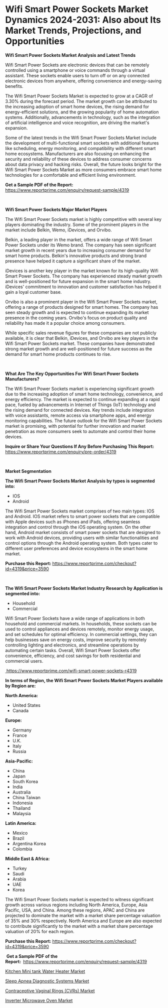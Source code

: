 <p><h1>Wifi Smart Power Sockets Market Dynamics 2024-2031: Also about Its Market Trends, Projections, and Opportunities</h1></p><p><strong>Wifi Smart Power Sockets Market Analysis and Latest Trends</strong></p>
<p><p>Wifi Smart Power Sockets are electronic devices that can be remotely controlled using a smartphone or voice commands through a virtual assistant. These sockets enable users to turn off or on any connected electronic devices from anywhere, offering convenience and energy-saving benefits. </p><p>The Wifi Smart Power Sockets Market is expected to grow at a CAGR of 3.30% during the forecast period. The market growth can be attributed to the increasing adoption of smart home devices, the rising demand for energy-efficient solutions, and the growing popularity of home automation systems. Additionally, advancements in technology, such as the integration of artificial intelligence and voice recognition, are driving the market's expansion.</p><p>Some of the latest trends in the Wifi Smart Power Sockets Market include the development of multi-functional smart sockets with additional features like scheduling, energy monitoring, and compatibility with different smart home ecosystems. Manufacturers are also focusing on enhancing the security and reliability of these devices to address consumer concerns about data privacy and hacking risks. Overall, the future looks bright for the Wifi Smart Power Sockets Market as more consumers embrace smart home technologies for a comfortable and efficient living environment.</p></p>
<p><strong>Get a Sample PDF of the Report:&nbsp;</strong> <a href="https://www.reportprime.com/enquiry/request-sample/4319">https://www.reportprime.com/enquiry/request-sample/4319</a></p>
<p>&nbsp;</p>
<p><strong>Wifi Smart Power Sockets Major Market Players</strong></p>
<p><p>The Wifi Smart Power Sockets market is highly competitive with several key players dominating the industry. Some of the prominent players in the market include Belkin, Wemo, iDevices, and Orvibo.</p><p>Belkin, a leading player in the market, offers a wide range of Wifi Smart Power Sockets under its Wemo brand. The company has seen significant market growth in recent years due to increasing consumer demand for smart home products. Belkin's innovative products and strong brand presence have helped it capture a significant share of the market.</p><p>iDevices is another key player in the market known for its high-quality Wifi Smart Power Sockets. The company has experienced steady market growth and is well-positioned for future expansion in the smart home industry. iDevices' commitment to innovation and customer satisfaction has helped it gain a loyal customer base.</p><p>Orvibo is also a prominent player in the Wifi Smart Power Sockets market, offering a range of products designed for smart homes. The company has seen steady growth and is expected to continue expanding its market presence in the coming years. Orvibo's focus on product quality and reliability has made it a popular choice among consumers.</p><p>While specific sales revenue figures for these companies are not publicly available, it is clear that Belkin, iDevices, and Orvibo are key players in the Wifi Smart Power Sockets market. These companies have demonstrated strong market growth and are well-positioned for future success as the demand for smart home products continues to rise.</p></p>
<p>&nbsp;</p>
<p><strong>What Are The Key Opportunities For Wifi Smart Power Sockets Manufacturers?</strong></p>
<p><p>The Wifi Smart Power Sockets market is experiencing significant growth due to the increasing adoption of smart home technology, convenience, and energy efficiency. The market is expected to continue expanding at a rapid pace, fueled by advancements in Internet of Things (IoT) technology and the rising demand for connected devices. Key trends include integration with voice assistants, remote access via smartphone apps, and energy monitoring capabilities. The future outlook for the Wifi Smart Power Sockets market is promising, with potential for further innovation and market penetration as more consumers seek to automate and control their home devices.</p></p>
<p><strong>Inquire or Share Your Questions If Any Before Purchasing This Report:</strong> <a href="https://www.reportprime.com/enquiry/pre-order/4319">https://www.reportprime.com/enquiry/pre-order/4319</a></p>
<p>&nbsp;</p>
<p><strong>Market Segmentation</strong></p>
<p><strong>The Wifi Smart Power Sockets Market Analysis by types is segmented into:</strong></p>
<p><ul><li>IOS</li><li>Android</li></ul></p>
<p><p>The Wifi Smart Power Sockets market comprises of two main types: IOS and Android. IOS market refers to smart power sockets that are compatible with Apple devices such as iPhones and iPads, offering seamless integration and control through the iOS operating system. On the other hand, Android market consists of smart power sockets that are designed to work with Android devices, providing users with similar functionalities and control options through the Android operating system. Both types cater to different user preferences and device ecosystems in the smart home market.</p></p>
<p><strong>Purchase this Report:&nbsp;</strong><a href="https://www.reportprime.com/checkout?id=4319&price=3590">https://www.reportprime.com/checkout?id=4319&price=3590</a></p>
<p>&nbsp;</p>
<p><strong>The Wifi Smart Power Sockets Market Industry Research by Application is segmented into:</strong></p>
<p><ul><li>Household</li><li>Commercial</li></ul></p>
<p><p>Wifi Smart Power Sockets have a wide range of applications in both household and commercial markets. In households, these sockets can be used to control appliances and devices remotely, monitor energy usage, and set schedules for optimal efficiency. In commercial settings, they can help businesses save on energy costs, improve security by remotely controlling lighting and electronics, and streamline operations by automating certain tasks. Overall, Wifi Smart Power Sockets offer convenience, efficiency, and cost savings for both residential and commercial users.</p></p>
<p><a href="https://www.reportprime.com/wifi-smart-power-sockets-r4319">&nbsp;https://www.reportprime.com/wifi-smart-power-sockets-r4319</a></p>
<p><strong>In terms of Region, the Wifi Smart Power Sockets Market Players available by Region are:</strong></p>
<p>
    <p> <strong> North America: </strong>
        <ul>
            <li>United States</li>
            <li>Canada</li>
        </ul>
        </p> 
    <p> <strong> Europe: </strong>
        <ul>
            <li>Germany</li>
            <li>France</li>
            <li>U.K.</li>
            <li>Italy</li>
            <li>Russia</li>
        </ul>
        </p> 
    <p> <strong> Asia-Pacific: </strong>
        <ul>
            <li>China</li>
            <li>Japan</li>
            <li>South Korea</li>
            <li>India</li>
            <li>Australia</li>
            <li>China Taiwan</li>
            <li>Indonesia</li>
            <li>Thailand</li>
            <li>Malaysia</li>
        </ul>
        </p> 
    <p> <strong> Latin America: </strong>
        <ul>
            <li>Mexico</li>
            <li>Brazil</li>
            <li>Argentina Korea</li>
            <li>Colombia</li>
        </ul>
        </p> 
    <p> <strong> Middle East & Africa: </strong>
        <ul>
            <li>Turkey</li>
            <li>Saudi</li>
            <li>Arabia</li>
            <li>UAE</li>
            <li>Korea</li>
        </ul>
    </p>
    </p>
<p><p>The Wifi Smart Power Sockets market is expected to witness significant growth across various regions including North America, Europe, Asia Pacific, USA, and China. Among these regions, APAC and China are projected to dominate the market with a market share percentage valuation of 35% and 30% respectively. North America and Europe are also expected to contribute significantly to the market with a market share percentage valuation of 20% for each region.</p></p>
<p><strong>Purchase this Report: </strong><a href="https://www.reportprime.com/checkout?id=4319&price=3590">https://www.reportprime.com/checkout?id=4319&price=3590</a></p>
<p>&nbsp;<strong>Get a Sample PDF of the Report:&nbsp;&nbsp;</strong><a href="https://www.reportprime.com/enquiry/request-sample/4319">https://www.reportprime.com/enquiry/request-sample/4319</a></p>
<p><strong></strong></p>
<p><p><a href="https://github.com/jhonangga41/Market-Research-Report-List-1/blob/main/kitchen-mini-tank-water-heater-market.md">Kitchen Mini tank Water Heater Market</a></p><p><a href="https://issuu.com/reportprime-2/docs/sleep-apnea-diagnostic-systems-market-size-2030.pp">Sleep Apnea Diagnostic Systems Market</a></p><p><a href="https://issuu.com/reportprime-2/docs/contraceptive-vaginal-rings-cvrs-market-size-2030.">Contraceptive Vaginal Rings (CVRs) Market</a></p><p><a href="https://github.com/sahltyb2/Market-Research-Report-List-1/blob/main/inverter-microwave-oven-market.md">Inverter Microwave Oven Market</a></p></p>